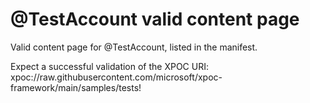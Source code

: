 # @TestAccount valid content page

Valid content page for @TestAccount, listed in the manifest.

Expect a successful validation of the XPOC URI: 
xpoc://raw.githubusercontent.com/microsoft/xpoc-framework/main/samples/tests!
